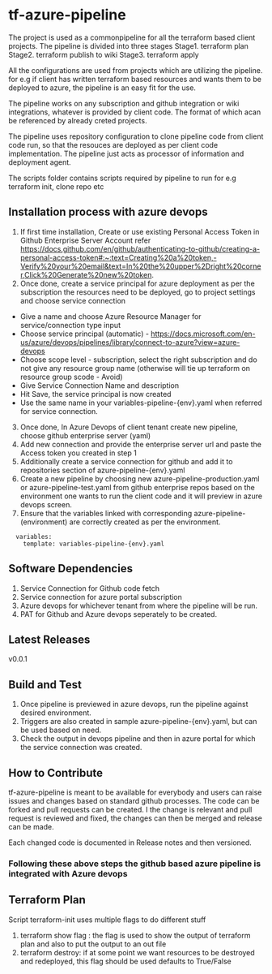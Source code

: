 # tf-azure-pipeline
The project is used as a commonpipeline for all the terraform based client projects. The pipeline is divided into three stages
Stage1. terraform plan
Stage2. terraform publish to wiki
Stage3. terraform apply

All the configurations are used from projects which are utilizing the pipeline. for e.g if client has written terraform based resources and wants them to be deployed to azure, the pipeline is an easy fit for the use. 

The pipeline works on any subscription and github integration or wiki integrations, whatever is provided by client code. The format of which acan be referenced by already creted projects.

The pipeline uses repository configuration to clone pipeline code from client code run, so that the resouces are deployed as per client code implementation. The pipeline just acts as processor of information and deployment agent.

The scripts folder contains scripts required by pipeline to run for e.g terraform init, clone repo etc

## Installation process with azure devops
1. If first time installation, Create or use existing Personal Access Token in Github Enterprise Server Account refer https://docs.github.com/en/github/authenticating-to-github/creating-a-personal-access-token#:~:text=Creating%20a%20token,-Verify%20your%20email&text=In%20the%20upper%2Dright%20corner,Click%20Generate%20new%20token.
2. Once done, create a service principal for azure deployment as per the subscription the resources need to be deployed, go to project settings and choose service connection
  - Give a name and choose Azure Resource Manager for service/connection type input
  - Choose service principal (automatic) - https://docs.microsoft.com/en-us/azure/devops/pipelines/library/connect-to-azure?view=azure-devops
  - Choose scope level - subscription, select the right subscription and do not give any resource group name (otherwise will tie up terraform on resource group scode - Avoid)
  - Give Service Connection Name and description
  - Hit Save, the service principal is now created
  - Use the same name in your variables-pipeline-{env}.yaml when referred for service connection.

3. Once done, In Azure Devops of client tenant create new pipeline, choose github enterprise server (yaml)
4. Add new connection and provide the enterprise server url and paste the Access token you created in step 1
5. Additionally create a service connection for github and add it to repositories section of azure-pipeline-{env}.yaml
6. Create a new pipeline by choosing new azure-pipeline-production.yaml or  azure-pipeline-test.yaml from github enterprise repos based on the environment one wants to run the client code and it will preview in azure devops screen.
7. Ensure that the variables linked with corresponding azure-pipeline-(environment) are correctly created as per the environment.
 ```
   variables: 
     template: variables-pipeline-{env}.yaml
 ```

## Software Dependencies
1. Service Connection for Github code fetch
2. Service connection for azure portal subscription
3. Azure devops for whichever tenant from where the pipeline will be run.
4. PAT for Github and Azure devops seperately to be created.

## Latest Releases
v0.0.1

## Build and Test
1. Once pipeline is previewed in azure devops, run the pipeline against desired environment.
2. Triggers are also created in sample azure-pipeline-{env}.yaml, but can be used based on need.
3. Check the output in devops pipeline and then in azure portal for which the service connection was created.

## How to Contribute
tf-azure-pipeline is meant to be available for everybody and users can raise issues and changes based on standard github processes. The code can be forked and pull requests can be created. I the change is relevant and pull request is reviewed and fixed, the changes can then be merged and release can be made.

Each changed code is documented in Release notes and then versioned.

  
### Following these above steps the github based azure pipeline is integrated with Azure devops

## Terraform Plan
Script terraform-init uses multiple flags to do different stuff
1. terraform show flag : the flag is used to show the output of terraform plan and also to put the output to an out file
2. terraform destroy: if at some point we want resources to be destroyed and redeployed, this flag should be used defaults to True/False

